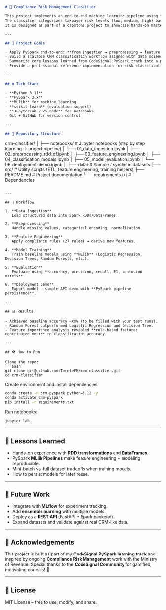```markdown
# 🧾 Compliance Risk Management Classifier

This project implements an end-to-end machine learning pipeline using **PySpark** for compliance risk management (CRM).  
The classifier categorizes taxpayer risk levels (low, medium, high) based on structured rules and data-driven insights.  
It is designed as part of a capstone project to showcase hands-on mastery of **PySpark (RDD, DataFrame, MLlib)** and to demonstrate how AI can support real-world compliance systems.

---

## 📌 Project Goals

- Apply PySpark end-to-end: **from ingestion → preprocessing → feature engineering → MLlib model training → deployment**.
- Build a scalable CRM classification workflow aligned with data science best practices.
- Summarize core lessons learned from CodeSignal PySpark track into a practical project.
- Provide a professional reference implementation for risk classification use cases.

---

## ⚙️ Tech Stack

- **Python 3.11**
- **PySpark 3.x**
- **MLlib** for machine learning
- **scikit-learn** (evaluation support)
- **JupyterLab / VS Code** for notebooks
- Git + GitHub for version control

---

## 📂 Repository Structure

```

crm-classifier/
│
├── notebooks/              # Jupyter notebooks (step by step learning → project pipeline)
│   ├── 01\_data\_ingestion.ipynb
│   ├── 02\_preprocessing\_rdd\_df.ipynb
│   ├── 03\_feature\_engineering.ipynb
│   ├── 04\_classification\_models.ipynb
│   ├── 05\_model\_evaluation.ipynb
│   └── 06\_deployment\_demo.ipynb
│
├── data/                   # Sample / synthetic datasets
├── src/                    # Utility scripts (ETL, feature engineering, training helpers)
├── README.md               # Project documentation
└── requirements.txt        # Dependencies

````

---

## 🚀 Workflow

1. **Data Ingestion**  
   Load structured data into Spark RDDs/DataFrames.  

2. **Preprocessing**  
   Handle missing values, categorical encoding, normalization.  

3. **Feature Engineering**  
   Apply compliance rules (27 rules) → derive new features.  

4. **Model Training**  
   Train baseline models using **MLlib** (Logistic Regression, Decision Trees, Random Forests, etc.).  

5. **Evaluation**  
   Evaluate using **accuracy, precision, recall, F1, confusion matrix**.  

6. **Deployment Demo**  
   Export model → simple API demo with **PySpark pipeline persistence**.  

---

## 📊 Results

- Achieved baseline accuracy ~XX% (to be filled with your test runs).  
- Random Forest outperformed Logistic Regression and Decision Tree.  
- Feature importance analysis revealed **rule-based features contributed most** to classification accuracy.  

---

## 🛠️ How to Run

Clone the repo:
```bash
git clone git@github.com:TerefeFM/crm-classifier.git
cd crm-classifier
````

Create environment and install dependencies:

```bash
conda create -n crm-pyspark python=3.11 -y
conda activate crm-pyspark
pip install -r requirements.txt
```

Run notebooks:

```bash
jupyter lab
```

---

## 📖 Lessons Learned

* Hands-on experience with **RDD transformations** and **DataFrames**.
* PySpark **MLlib Pipelines** make feature engineering + modeling reproducible.
* Mini-batch vs. full dataset tradeoffs when training models.
* How to persist models for later reuse.

---

## 🎯 Future Work

* Integrate with **MLflow** for experiment tracking.
* Add **ensemble learning** with multiple models.
* Deploy as a **REST API** (FastAPI + Spark backend).
* Expand datasets and validate against real CRM-like data.

---

## 🙌 Acknowledgements

This project is built as part of my **CodeSignal PySpark learning track** and inspired by
ongoing **Compliance Risk Management** work with the Ministry of Revenue.
Special thanks to the **CodeSignal Community** for gamified, motivating courses! 🎉

---

## 📜 License

MIT License – free to use, modify, and share.

```
